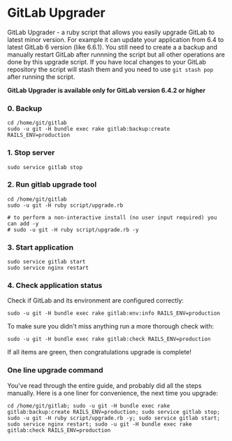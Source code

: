 # GitLab Upgrader 

GitLab Upgrader - a ruby script that allows you easily upgrade GitLab to latest minor version.
For example it can update your application from 6.4 to latest GitLab 6 version (like 6.6.1).
You still need to create a a backup and manually restart GitLab after runnning the script but all other operations are done by this upgrade script.
If you have local changes to your GitLab repository the script will stash them and you need to use `git stash pop` after running the script.

__GitLab Upgrader is available only for GitLab version 6.4.2 or higher__

### 0. Backup

    cd /home/git/gitlab
    sudo -u git -H bundle exec rake gitlab:backup:create RAILS_ENV=production

### 1. Stop server

    sudo service gitlab stop

### 2. Run gitlab upgrade tool

    cd /home/git/gitlab
    sudo -u git -H ruby script/upgrade.rb

    # to perform a non-interactive install (no user input required) you can add -y
    # sudo -u git -H ruby script/upgrade.rb -y

### 3. Start application

    sudo service gitlab start
    sudo service nginx restart

### 4. Check application status

Check if GitLab and its environment are configured correctly:

    sudo -u git -H bundle exec rake gitlab:env:info RAILS_ENV=production
    
To make sure you didn't miss anything run a more thorough check with:

    sudo -u git -H bundle exec rake gitlab:check RAILS_ENV=production
    
If all items are green, then congratulations upgrade is complete!


### One line upgrade command

You've read through the entire guide, and probably did all the steps manually. Here is a one liner for convenience, the next time you upgrade:

    cd /home/git/gitlab; sudo -u git -H bundle exec rake gitlab:backup:create RAILS_ENV=production; sudo service gitlab stop; sudo -u git -H ruby script/upgrade.rb -y; sudo service gitlab start; sudo service nginx restart; sudo -u git -H bundle exec rake gitlab:check RAILS_ENV=production
